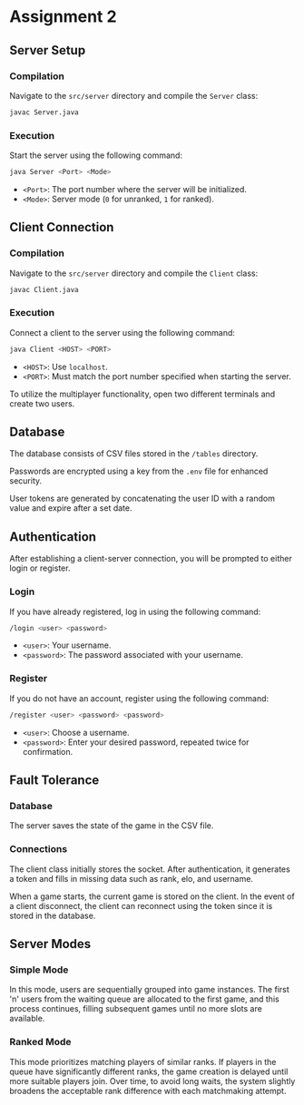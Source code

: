 
# Assignment 2

## Server Setup

### Compilation
Navigate to the `src/server` directory and compile the `Server` class:
```bash
javac Server.java
```

### Execution
Start the server using the following command:
```bash
java Server <Port> <Mode>
```
- `<Port>`: The port number where the server will be initialized.
- `<Mode>`: Server mode (`0` for unranked, `1` for ranked).

## Client Connection

### Compilation
Navigate to the `src/server` directory and compile the `Client` class:
```bash
javac Client.java
```

### Execution
Connect a client to the server using the following command:
```bash
java Client <HOST> <PORT>
```
- `<HOST>`: Use `localhost`.
- `<PORT>`: Must match the port number specified when starting the server.

To utilize the multiplayer functionality, open two different terminals and create two users.

## Database

The database consists of CSV files stored in the `/tables` directory.

Passwords are encrypted using a key from the `.env` file for enhanced security.

User tokens are generated by concatenating the user ID with a random value and expire after a set date.

## Authentication

After establishing a client-server connection, you will be prompted to either login or register.

### Login
If you have already registered, log in using the following command:
```bash
/login <user> <password>
```
- `<user>`: Your username.
- `<password>`: The password associated with your username.

### Register
If you do not have an account, register using the following command:
```bash
/register <user> <password> <password>
```
- `<user>`: Choose a username.
- `<password>`: Enter your desired password, repeated twice for confirmation.

## Fault Tolerance

### Database

The server saves the state of the game in the CSV file.

### Connections

The client class initially stores the socket. After authentication, it generates a token and fills in missing data such as rank, elo, and username.

When a game starts, the current game is stored on the client. In the event of a client disconnect, the client can reconnect using the token since it is stored in the database.

## Server Modes

### Simple Mode

In this mode, users are sequentially grouped into game instances. The first 'n' users from the waiting queue are allocated to the first game, and this process continues, filling subsequent games until no more slots are available.

### Ranked Mode

This mode prioritizes matching players of similar ranks. If players in the queue have significantly different ranks, the game creation is delayed until more suitable players join. Over time, to avoid long waits, the system slightly broadens the acceptable rank difference with each matchmaking attempt.
